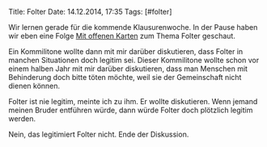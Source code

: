 Title: Folter
Date: 14.12.2014, 17:35
Tags: [#folter]

Wir lernen gerade für die kommende Klausurenwoche. In der Pause haben wir eben eine Folge [Mit offenen Karten](https://www.youtube.com/watch?v=L1d28AQWlA0) zum Thema Folter geschaut.

Ein Kommilitone wollte dann mit mir darüber diskutieren, dass Folter in manchen Situationen doch legitim sei. Dieser Kommilitone wollte schon vor einem halben Jahr mit mir darüber diskutieren, dass man Menschen mit Behinderung doch bitte töten möchte, weil sie der Gemeinschaft nicht dienen können.

Folter ist nie legitim, meinte ich zu ihm. Er wollte diskutieren. Wenn jemand meinen Bruder entführen würde, dann würde Folter doch plötzlich legitim werden.

Nein, das legitimiert Folter nicht. Ende der Diskussion.
